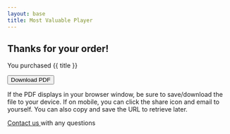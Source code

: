 ```yaml
---
layout: base
title: Most Valuable Player
---
```



<div class="big-card">


## Thanks for your order!

You purchased {{ title }} 

<div class="buttons-centered">
<a href="/pdfs/most-valuable-player.pdf">

<button class="round-button2">Download PDF</button></a>

If the PDF displays in your browser window, be sure to save/download the file to your device. If on mobile, you can click the share icon and email to yourself. You can also copy and save the URL to retrieve later.

<p><a href="/contact">Contact us </a>with any questions</p>

</div>
</div>
